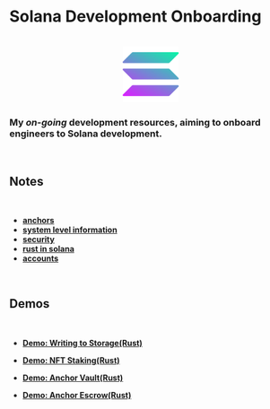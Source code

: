 # Solana Development Onboarding

<br>
<div align="center">
  <a href="https://github.com/tedkimdev/solana-dev-onboarding-rs">
    <img src="chapters/images/solana-logo.png" alt="Logo" width="100" height="100">
  </a>
</div>
  
### My *on-going* development resources, aiming to onboard engineers to Solana development.

<br>

## Notes

<br>

* **[anchors](chapters/anchors.md)**
* **[system level information](chapters/system_level_information.md)**
* **[security](chapters/security.md)**
* **[rust in solana](chapters/rust_in_solana.md)**
* **[accounts](chapters/accounts.md)**

<br>

## Demos

<br>

* **[Demo: Writing to Storage(Rust)](demos/basic_write_storage)**

* **[Demo: NFT Staking(Rust)](demos/nft-staking)**

* **[Demo: Anchor Vault(Rust)](demos/anchor-vault)**

* **[Demo: Anchor Escrow(Rust)](demos/anchor-escrow)**
